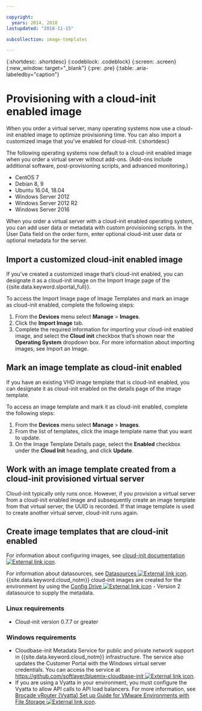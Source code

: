 ```yaml
---

copyright:
  years: 2014, 2018
lastupdated: "2018-11-15"

subcollection: image-templates

---
```


{:shortdesc: .shortdesc}
{:codeblock: .codeblock}
{:screen: .screen}
{:new_window: target="_blank"}
{:pre: .pre}
{:table: .aria-labeledby="caption"}


# Provisioning with a cloud-init enabled image

When you order a virtual server, many operating systems now use a cloud-init enabled image to optimize provisioning time. You can also import
a customized image that you've enabled for cloud-init.
{:shortdesc}

The following operating systems now default to a cloud-init enabled image when you order a virtual server without add-ons. (Add-ons include additional software, post-provisioning scripts, and advanced monitoring.)
* CentOS 7
* Debian 8, 9
* Ubuntu 16.04, 18.04
* Windows Server 2012
* Windows Server 2012 R2
* Windows Server 2016

When you order a virtual server with a cloud-init enabled operating system, you can add user data or metadata with custom provisioning scripts. In the User Data field on the order form, enter optional cloud-init user data or optional metadata for the server.

## Import a customized cloud-init enabled image

If you’ve created a customized image that’s cloud-init enabled, you can designate it as a cloud-init image on the Import Image page of
the {{site.data.keyword.slportal_full}}.

To access the Import Image page of Image Templates and mark an image as cloud-init enabled, complete the following steps:
1. From the **Devices** menu select **Manage** > **Images**.
2. Click the **Import Image** tab.
3. Complete the required information for importing your cloud-init enabled image, and select the **Cloud init** checkbox that’s shown near
the **Operating System** dropdown box. For more information about importing images, see Import an Image.

## Mark an image template as cloud-init enabled

If you have an existing VHD image template that is cloud-init enabled, you can designate it as cloud-init enabled on the details page of
the image template.

To access an image template and mark it as cloud-init enabled, complete the following steps:
1. From the **Devices** menu select **Manage** > **Images**.
2. From the list of templates, click the image template name that you want to update.
3. On the Image Template Details page, select the **Enabled** checkbox under the **Cloud Init** heading, and click **Update**.

## Work with an image template created from a cloud-init provisioned virtual server

Cloud-init typically only runs once. However, if you provision a virtual server from a cloud-init enabled image and subsequently create
an image template from that virtual server, the UUID is recorded. If that image template is used to create another
virtual server, cloud-init runs again.

## Create image templates that are cloud-init enabled

For information about configuring images, see
[cloud-init documentation ![External link icon](../../icons/launch-glyph.svg "External link icon")](https://cloudinit.readthedocs.io/en/latest/).

For information about datasources, see [Datasources ![External link icon](../../icons/launch-glyph.svg "External link icon")](http://cloudinit.readthedocs.io/en/latest/topics/datasources.html). {{site.data.keyword.cloud_notm}} cloud-init images are created for the
environment by using the [Config Drive ![External link icon](../../icons/launch-glyph.svg "External link icon")](http://cloudinit.readthedocs.io/en/latest/topics/datasources/configdrive.html) - Version 2 datasource to supply the metadata.

### Linux requirements
* Cloud-init version 0.7.7 or greater

### Windows requirements
* Cloudbase-init Metadata Service for public and private network support in {{site.data.keyword.cloud_notm}} infrastructure. The service  also updates the Customer Portal with the Windows virtual server credentials. You can access the service at
[https://github.com/softlayer/bluemix-cloudbase-init ![External link icon](../../icons/launch-glyph.svg "External link icon")](https://github.com/softlayer/bluemix-cloudbase-init).
* If you are using a Vyatta in your environment, you must configure the Vyatta to allow API calls to API load balancers. For more information, see [Brocade vRouter (Vyatta) Set up Guide for VMware Environments with File Storage ![External link icon](../../icons/launch-glyph.svg "External link icon")](/docs/infrastructure/FileStorage?topic=FileStorage-configureVyatta#setting-up-brocade-vrouter-vyatta-for-vmware-environments-with-file-storage).
